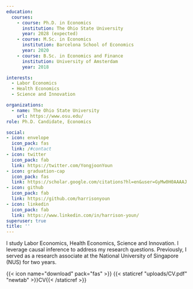 ```yaml
---
education:
  courses:
    - course: Ph.D. in Economics
      institution: The Ohio State University
      year: 2028 (expected)
    - course: M.Sc. in Economics
      institution: Barcelona School of Economics
      year: 2020
    - course: B.Sc. in Economics and Finance
      institution: University of Amsterdam
      year: 2018

interests:
  - Labor Economics
  - Health Economics
  - Science and Innovation

organizations:
  - name: The Ohio State University
    url: https://www.osu.edu/
role: Ph.D. Candidate, Economics

social:
- icon: envelope
  icon_pack: fas
  link: /#contact
- icon: twitter
  icon_pack: fab
  link: https://twitter.com/YongjoonYoun
- icon: graduation-cap
  icon_pack: fas
  link: https://scholar.google.com/citations?hl=en&user=GyMw0H0AAAAJ
- icon: github
  icon_pack: fab
  link: https://github.com/harrisonyoun
- icon: linkedin
  icon_pack: fab
  link: https://www.linkedin.com/in/harrison-youn/
superuser: true
title: ''
---
```


I study Labor Economics, Health Economics, Science and Innovation. I leverage causal inference to address my research questions. Previously, I served as a research associate at the National University of Singapore (NUS) for two years.

{{< icon name="download" pack="fas" >}} {{< staticref "uploads/CV.pdf" "newtab" >}}CV{{< /staticref >}}
